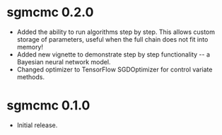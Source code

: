 # sgmcmc 0.2.0

* Added the ability to run algorithms step by step. This allows custom storage of parameters, useful when the full chain does not fit into memory!
* Added new vignette to demonstrate step by step functionality -- a Bayesian neural network model.
* Changed optimizer to TensorFlow SGDOptimizer for control variate methods.

# sgmcmc 0.1.0

* Initial release.
